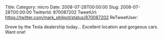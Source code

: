 Title: 
Category: micro
Date: 2008-07-28T00:00:00
Slug: 2008-07-28T00:00:00
TwitterId: 870087202
TweetUrl: https://twitter.com/mark_philpot/status/870087202
ReTweetUser: 

Drove by the Tesla dealership today... Excellent location and gorgeous cars.  Want one!